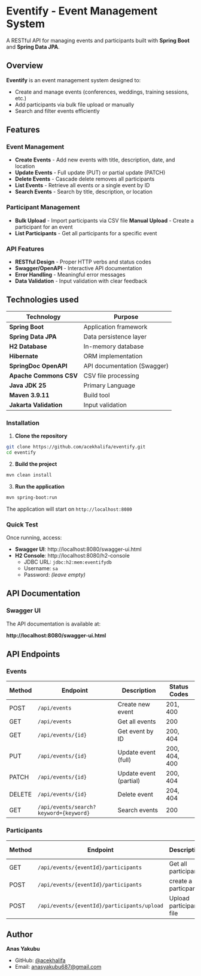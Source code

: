 #  Eventify - Event Management System

A RESTful API for managing events and participants built with **Spring Boot** and **Spring Data JPA**.


## Overview

**Eventify** is an event management system designed to:
- Create and manage events (conferences, weddings, training sessions, etc.)
- Add participants via bulk file upload or manually
- Search and filter events efficiently

## Features

### Event Management
-  **Create Events** - Add new events with title, description, date, and location
-  **Update Events** - Full update (PUT) or partial update (PATCH)
-  **Delete Events** - Cascade delete removes all participants
-  **List Events** - Retrieve all events or a single event by ID
-  **Search Events** - Search by title, description, or location

### Participant Management
-  **Bulk Upload** - Import participants via CSV file
   **Manual Upload** - Create a participant for an event
-  **List Participants** - Get all participants for a specific event

### API Features
- **RESTful Design** - Proper HTTP verbs and status codes
-  **Swagger/OpenAPI** - Interactive API documentation
- **Error Handling** - Meaningful error messages
-  **Data Validation** - Input validation with clear feedback

## Technologies used

| Technology | Purpose |
|------------|---------|
| **Spring Boot** | Application framework |
| **Spring Data JPA** | Data persistence layer |
| **H2 Database** | In-memory database |
| **Hibernate** | ORM implementation |
| **SpringDoc OpenAPI** | API documentation (Swagger) |
| **Apache Commons CSV** | CSV file processing |
| **Java JDK 25** | Primary Language |
| **Maven 3.9.11** | Build tool |
| **Jakarta Validation** | Input validation |


### Installation

1. **Clone the repository**
```bash
git clone https://github.com/acekhalifa/eventify.git
cd eventify
```

2. **Build the project**
```bash
mvn clean install
```

3. **Run the application**
```bash
mvn spring-boot:run
```

The application will start on `http://localhost:8080`

### Quick Test

Once running, access:
- **Swagger UI**: http://localhost:8080/swagger-ui.html
- **H2 Console**: http://localhost:8080/h2-console
  - JDBC URL: `jdbc:h2:mem:eventifydb`
  - Username: `sa`
  - Password: *(leave empty)*

## API Documentation

### Swagger UI

The API documentation is available at:

**http://localhost:8080/swagger-ui.html**

## API Endpoints

### Events

| Method | Endpoint | Description | Status Codes |
|--------|----------|-------------|--------------|
| POST | `/api/events` | Create new event | 201, 400 |
| GET | `/api/events` | Get all events | 200 |
| GET | `/api/events/{id}` | Get event by ID | 200, 404 |
| PUT | `/api/events/{id}` | Update event (full) | 200, 404, 400 |
| PATCH | `/api/events/{id}` | Update event (partial) | 200, 404 |
| DELETE | `/api/events/{id}` | Delete event | 204, 404 |
| GET | `/api/events/search?keyword={keyword}` | Search events | 200 |

### Participants

| Method | Endpoint | Description | Status Codes |
|--------|----------|-------------|--------------|
| GET | `/api/events/{eventId}/participants` | Get all participants | 200, 404 |
| POST | `/api/events/{eventId}/participants` | create a particpant | 201, 400 |
| POST | `/api/events/{eventId}/participants/upload` | Upload participants file | 201, 400, 404 |



## Author

**Anas Yakubu**
- GitHub: [@acekhalifa](https://github.com/acekhalifa)
- Email: anasyakubu687@gmail.com
